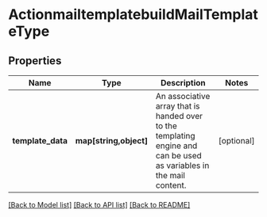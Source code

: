 # ActionmailtemplatebuildMailTemplateType

## Properties
Name | Type | Description | Notes
------------ | ------------- | ------------- | -------------
**template_data** | **map[string,object]** | An associative array that is handed over to the templating engine and can be used as variables in the mail content. | [optional] 

[[Back to Model list]](../../README.md#documentation-for-models) [[Back to API list]](../../README.md#documentation-for-api-endpoints) [[Back to README]](../../README.md)

